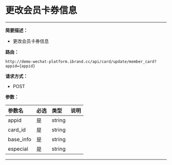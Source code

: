 
# 更改会员卡券信息
 ****

**简要描述：**


- 更改会员卡券信息


**路由：**

```
http://demo-wechat-platform.ibrand.cc/api/card/update/member_card?appid={appid}

```
**请求方式：**
- POST

**参数：**

|参数名|必选|类型|说明|
|:----    |:---|:----- |-----   |
|appid |是  |string |  |
|card_id |是  |string |  |
|base_info |是  |string |  |
|especial |是  |string |  |

 ****



